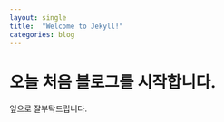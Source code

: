 ```yaml
---
layout: single
title:  "Welcome to Jekyll!"
categories: blog
---
```

# 오늘 처음 블로그를 시작합니다. 

잎으로 잘부탁드립니다.
